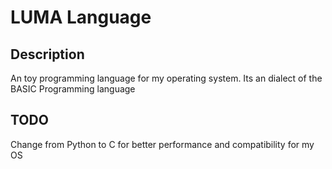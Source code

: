 # LUMA Language

## Description

An toy programming language for my operating system.
Its an dialect of the BASIC Programming language

## TODO

Change from Python to C for better performance and compatibility for my OS
